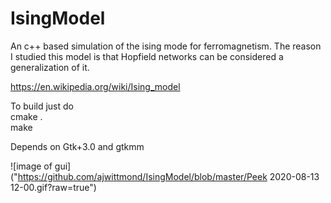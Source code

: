 # IsingModel
An c++ based simulation of the ising mode for ferromagnetism.  The reason I studied this model is that Hopfield networks can be considered a
generalization of it.

https://en.wikipedia.org/wiki/Ising_model

To build just do <br>
cmake . <br>
make 

Depends on Gtk+3.0 and gtkmm

![image of gui]("https://github.com/ajwittmond/IsingModel/blob/master/Peek 2020-08-13 12-00.gif?raw=true")

